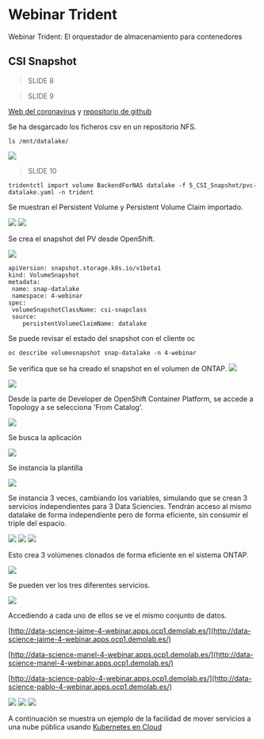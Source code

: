# Webinar Trident
Webinar Trident: El orquestador de almacenamiento para contenedores

## CSI Snapshot

>  SLIDE 8
 
>  SLIDE 9

[Web del coronavirus](https://www.arcgis.com/apps/opsdashboard/index.html#/bda7594740fd40299423467b48e9ecf6) y [repositorio de github](https://github.com/CSSEGISandData/COVID-19.git)


Se ha desgarcado los ficheros csv en un repositorio NFS.

```shell
ls /mnt/datalake/
```

<img src="images/csv_files.png">

>  SLIDE 10

```shell
tridentctl import volume BackendForNAS datalake -f 5_CSI_Snapshot/pvc-datalake.yaml -n trident
```

Se muestran el Persistent Volume y Persistent Volume Claim importado.

<img src="images/pv_imported.png">

<img src="images/pvc_imported.png">

Se crea el snapshot del PV desde OpenShift.

<img src="images/snapshot_yaml.png">

```shell
apiVersion: snapshot.storage.k8s.io/v1beta1
kind: VolumeSnapshot
metadata:
 name: snap-datalake
 namespace: 4-webinar
spec:
 volumeSnapshotClassName: csi-snapclass
 source:
    persistentVolumeClaimName: datalake
```

Se puede revisar el estado del snapshot con el cliente oc

```shell
oc describe volumesnapshot snap-datalake -n 4-webinar
```

Se verifica que se ha creado el snapshot en el volumen de ONTAP.
<img src="images/volume_on_ontap.png">

<img src="images/snapshot.png">

Desde la parte de Developer de OpenShift Container Platform, se accede a Topology a se selecciona 'From Catalog'.

<img src="images/create_app_for_data1.png">

Se busca la aplicación

<img src="images/create_app_for_data2.png">

Se instancia la plantilla

<img src="images/create_app_for_data3.png">

Se instancia 3 veces, cambiando los variables, simulando que se crean 3 servicios independientes para 3 Data Sciencies. Tendrán acceso al mismo datalake de forma independiente pero de forma eficiente, sin consumir el triple del espacio.

<img src="images/create_app_for_data4.png">

<img src="images/create_app_for_data5.png">

<img src="images/create_app_for_data6.png">

Esto crea 3 volúmenes clonados de forma eficiente en el sistema ONTAP.

<img src="images/create_app_for_data7.png">

Se pueden ver los tres diferentes servicios.

<img src="images/create_app_for_data8.png">

Accediendo a cada uno de ellos se ve el mismo conjunto de datos.

[http://data-science-jaime-4-webinar.apps.ocp1.demolab.es/](http://data-science-jaime-4-webinar.apps.ocp1.demolab.es/)

[http://data-science-manel-4-webinar.apps.ocp1.demolab.es/](http://data-science-manel-4-webinar.apps.ocp1.demolab.es/)

[http://data-science-pablo-4-webinar.apps.ocp1.demolab.es/](http://data-science-pablo-4-webinar.apps.ocp1.demolab.es/)

<img src="images/create_app_for_data9.png">

<img src="images/create_app_for_data10.png">

<img src="images/create_app_for_data11.png">

A continuación se muestra un ejemplo de la facilidad de mover servicios a una nube pública usando [Kubernetes en Cloud](../6_K8s_on_cloud/k8s_on_cloud.md)
